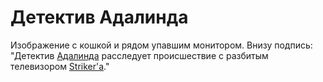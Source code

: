 # Детектив Адалинда

Изображение с кошкой и рядом упавшим монитором. Внизу подпись: "Детектив [Адалинда](https://funnysockorg.github.io/docs/personalities/adalinda) расследует происшествие с разбитым телевизором [Striker'а](https://funnysockorg.github.io/docs/personalities/striker)."
